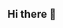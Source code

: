## Hi there 👋

<!--
**joesgirl4ever/joesgirl4ever** is a ✨ _special_ ✨ repository because its `README.md` (this file) appears on your GitHub profile.

Here are some ideas to get you started:

- 🔭 I’m currently working on learning the skills needed to become an Azure DevOps Engineer with Mischa van den Burg's KubeCraft group
- 🌱 I’m currently learning how to set up a homelab to learn Ubuntu
- 👯 I’m looking to collaborate on Github newbie skills
- 🤔 I’m looking for help with fast ways to learn Linux
- 📫 How to reach me: https://www.linkedin.com/in/lauraaroeder/
- ⚡ Fun fact: I'm a sasquatch researcher
-->
